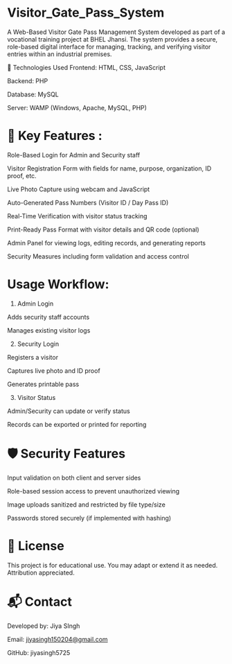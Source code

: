 # Visitor_Gate_Pass_System
A Web-Based Visitor Gate Pass Management System developed as part of a vocational training project at BHEL Jhansi. The system provides a secure, role-based digital interface for managing, tracking, and verifying visitor entries within an industrial premises.

🔧 Technologies Used
Frontend: HTML, CSS, JavaScript

Backend: PHP

Database: MySQL

Server: WAMP (Windows, Apache, MySQL, PHP)

# 🎯 Key Features : 
   Role-Based Login for Admin and Security staff

   Visitor Registration Form with fields for name, purpose, organization, ID proof, etc.

   Live Photo Capture using webcam and JavaScript

   Auto-Generated Pass Numbers (Visitor ID / Day Pass ID)

   Real-Time Verification with visitor status tracking

   Print-Ready Pass Format with visitor details and QR code (optional)

   Admin Panel for viewing logs, editing records, and generating reports

   Security Measures including form validation and access control

# Usage Workflow:
1. Admin Login

Adds security staff accounts

Manages existing visitor logs

2. Security Login

Registers a visitor

Captures live photo and ID proof

Generates printable pass

3. Visitor Status

Admin/Security can update or verify status

Records can be exported or printed for reporting

# 🛡️ Security Features
Input validation on both client and server sides

Role-based session access to prevent unauthorized viewing

Image uploads sanitized and restricted by file type/size

Passwords stored securely (if implemented with hashing)

# 📜 License
This project is for educational use. You may adapt or extend it as needed. Attribution appreciated.

# 📬 Contact
Developed by: Jiya SIngh

Email: jiyasingh150204@gmail.com

GitHub: jiyasingh5725

